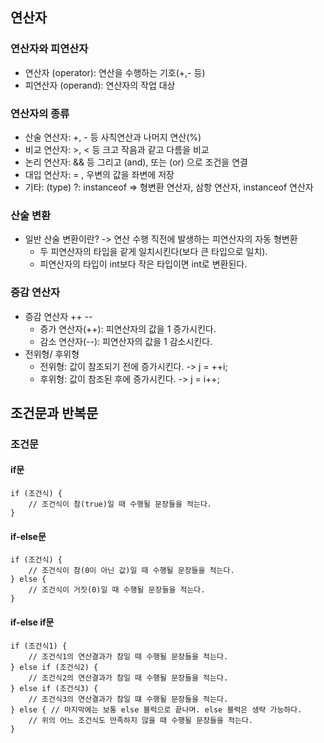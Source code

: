 ## 연산자
### 연산자와 피연산자
- 연산자 (operator): 연산을 수행하는 기호(+,- 등)
- 피연산자 (operand): 연산자의 작업 대상

### 연산자의 종류
- 산술 연산자: +, - 등 사칙연산과 나머지 연산(%)
- 비교 연산자: >, < 등 크고 작음과 같고 다름을 비교
- 논리 연산자: && 등 그리고 (and), 또는 (or) 으로 조건을 연결
- 대입 연산자: = , 우변의 값을 좌변에 저장
- 기타: (type) ?: instanceof => 형변환 연산자, 삼항 연산자, instanceof 연산자

### 산술 변환
- 일반 산술 변환이란? -> 연산 수행 직전에 발생하는 피연산자의 자동 형변환
	- 두 피연산자의 타입을 같게 일치시킨다(보다 큰 타입으로 일치).
	- 피연산자의 타입이 int보다 작은 타입이면 int로 변환된다.

### 증감 연산자
- 증감 연산자 ++ --
	- 증가 연산자(++): 피연산자의 값을 1 증가시킨다.
	- 감소 연산자(--): 피연산자의 값을 1 감소시킨다.
- 전위형/ 후위형
	- 전위형: 값이 참조되기 전에 증가시킨다. -> j = ++i;
	- 후위형: 값이 참조된 후에 증가시킨다. -> j = i++;


## 조건문과 반복문
### 조건문
#### if문
```
if (조건식) {
	// 조건식이 참(true)일 때 수행될 문장들을 적는다.
}
```
#### if-else문
```
if (조건식) {
	// 조건식이 참(0이 아닌 값)일 때 수행될 문장들을 적는다.
} else {
	// 조건식이 거짓(0)일 때 수행될 문장들을 적는다.
}
```

#### if-else if문
```
if (조건식1) {
	// 조건식1의 연산결과가 참일 때 수행될 문장들을 적는다.
} else if (조건식2) {
	// 조건식2의 연산결과가 참일 때 수행될 문장들을 적는다.
} else if (조건식3) {
	// 조건식3의 연산결과가 참일 떄 수행될 문장들을 적는다.
} else { // 마지막에는 보통 else 블럭으로 끝나며. else 블럭은 생략 가능하다.
	// 위의 어느 조건식도 만족하지 않을 때 수행될 문장들을 적는다.
}
```

